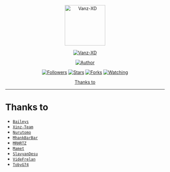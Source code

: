<p align="center">
<img src="https://raw.githubusercontent.com/Vanz-XD/api-babybot/main/thumbnail.jpg" alt="Vanz-XD" width="128" height="128"/>
</p>
<p align="center">
<a href="#"><img title="Vanz-XD" src="https://img.shields.io/badge/BABYBOT-green?colorA=%23ff0000&colorB=%23017e40&style=for-the-badge"></a>
</p>
<p align="center">
<a href="https://github.com/vanz-xd"><img title="Author" src="https://img.shields.io/badge/Author-Vanz-XD-red.svg?style=for-the-badge&logo=github"></a>
</p>
<p align="center">
<a href="https://github.com/vanz-xd/followers"><img title="Followers" src="https://img.shields.io/github/followers/Vanz-XD?color=blue&style=flat-square"></a>
<a href="https://github.com/vanz-xd/megumikato2/stargazers/"><img title="Stars" src="https://img.shields.io/github/stars/Vanz-XD/api-babybot?color=red&style=flat-square"></a>
<a href="https://github.com/vanz-xd/megumikato2/network/members"><img title="Forks" src="https://img.shields.io/github/forks/Vanz-XD/api-babybot?color=red&style=flat-square"></a>
<a href="https://github.com/vanz-xd/megumikato2/watchers"><img title="Watching" src="https://img.shields.io/github/watchers/Vanz-XD/api-babybot?label=Watchers&color=blue&style=flat-square"></a>
</p>

<p align="center">
  <a href="https://github.com/Vanz-XD/api-babybot#thanks-to">Thanks to</a>
</p>
</div>


---



# Thanks to
* [`Baileys`](https://github.com/adiwajshing/Baileys)
* [`Xinz-Team`](https://github.com/Xinz-Team)
* [`Nurutomo`](https://github.com/Nurutomo)
* [`MhankBarBar`](https://github.com/MhankBarBar)
* [`MRHRTZ`](https://github.com/MRHRTZ)
* [`Mamet`](https://github.com/mamet8/)
* [`SlavyanDesu`](https://github.com/SlavyanDesu)
* [`VideFrelan`](https://github.com/VideFrelan)
* [`TobyG74`](https://github.com/TobyG74)
